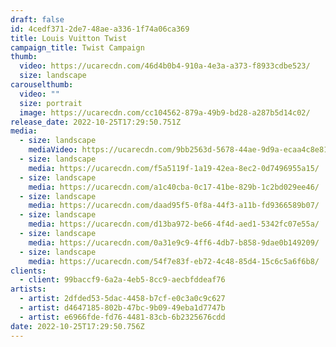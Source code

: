 ```yaml
---
draft: false
id: 4cedf371-2de7-48ae-a336-1f74a06ca369
title: Louis Vuitton Twist
campaign_title: T﻿wist Campaign
thumb:
  video: https://ucarecdn.com/46d4b0b4-910a-4e3a-a373-f8933cdbe523/
  size: landscape
carouselthumb:
  video: ""
  size: portrait
  image: https://ucarecdn.com/cc104562-879a-49b9-bd28-a287b5d14c02/
release_date: 2022-10-25T17:29:50.751Z
media:
  - size: landscape
    mediaVideo: https://ucarecdn.com/9bb2563d-5678-44ae-9d9a-ecaa4c8e81ea/
  - size: landscape
    media: https://ucarecdn.com/f5a5119f-1a19-42ea-8ec2-0d7496955a15/
  - size: landscape
    media: https://ucarecdn.com/a1c40cba-0c17-41be-829b-1c2bd029ee46/
  - size: landscape
    media: https://ucarecdn.com/daad95f5-0f8a-44f3-a11b-fd9366589b07/
  - size: landscape
    media: https://ucarecdn.com/d13ba972-be66-4f4d-aed1-5342fc07e55a/
  - size: landscape
    media: https://ucarecdn.com/0a31e9c9-4ff6-4db7-b858-9dae0b149209/
  - size: landscape
    media: https://ucarecdn.com/54f7e83f-eb72-4c48-85d4-15c6c5a6f6b8/
clients:
  - client: 99baccf9-6a2a-4eb5-8cc9-aecbfddeaf76
artists:
  - artist: 2dfded53-5dac-4458-b7cf-e0c3a0c9c627
  - artist: d4647185-802b-47bc-9b09-49eba1d7747b
  - artist: e6966fde-fd76-4481-83cb-6b2325676cdd
date: 2022-10-25T17:29:50.756Z
---
```

